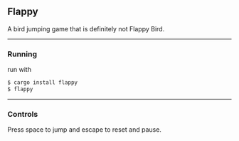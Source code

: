 ## Flappy

A bird jumping game that is definitely not Flappy Bird.

---
### Running

run with 

```bash
$ cargo install flappy
$ flappy
```
---

### Controls 

Press space to jump and escape to reset and pause.
